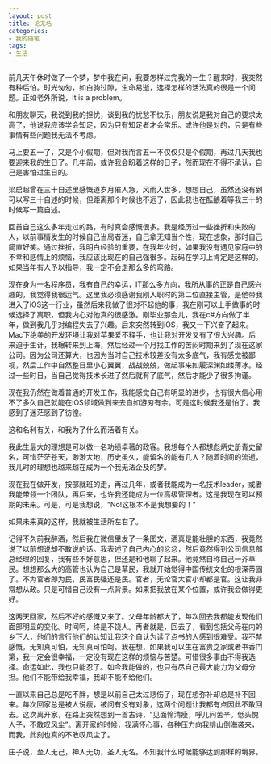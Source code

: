 ```yaml
---
layout: post
title: 论无名
categories:
- 我的随笔
tags:
- 生活
---
```


前几天午休时做了一个梦，梦中我在问，我要怎样过完我的一生？醒来时，我突然有种后怕。时光匆匆，如白驹过隙，生命易逝，选择怎样的活法真的很是一个问题。正如老外所说，It is a problem。

和朋友聊天，我说到我的担忧，谈到我的忧愁不快乐，朋友说是我对自己的要求太高了，他说我应该学会知足，因为只有知足者才会常乐。或许他是对的，只是有些事情有些问题我无法不考虑。

马上要五一了，又是个小假期，但对我而言五一不仅仅只是个假期，再过几天我也要迎来我的生日了。几年前，或许我会盼着这样的日子，然而现在不得不承认，自己是害怕过生日的。

梁启超曾在三十自述里感慨道岁月催人急，风雨入世多，想想自己，虽然还没有到可以写三十自述的时候，但距离那个时候也不远了，因此我也在酝酿着等我三十的时候写一篇自述。

回首自己这么多年走过的路，有时真会感慨很多。我是经历过一些挫折和失败的人，以前事情发生的时候自己当局者迷，自己拿无知当个性，现在想象，那时自己简直好笑。通过挫折，我明白经验的重要，在我年少时，如果我没有遇见家庭中的不幸和感情上的烦恼，我应该比现在的自己强很多。起码在学习上肯定是这样的。如果当年有人予以指导，我一定不会走那么多的弯路。

现在身为一名程序员，我有自己的幸运，IT那么多方向，我所从事的正是自己感兴趣的，我觉得我很运气。这里我必须感谢我刚入职时的第二位直接主管，是他带我进入了iOS这一行业，虽然后来我做了很对不起他的事，我在刚可以上手做事的时候选择了离职，但我内心对他真的很感激。刚毕业那会儿，我在c#方向做了半年，做到我几乎对编程失去了兴趣。后来突然转到iOS，我又一下兴奋了起来。Mac下绝美的开发环境让我对苹果爱不释手，也让我对开发又有了很大兴趣。后来迫于生计，我辗转来到上海，然后经过一个月找工作的苦闷时期来到了现在这家公司。因为公司还算大，也因为当时自己技术较差没有太多底气，我有感觉被鄙视，然后工作中自然整日里小心翼翼，战战兢兢，做起事来如履深渊如缕薄冰。经过一些时日，当自己觉得技术长进了然后就有了底气，然后才能少了很多拘谨。

现在我仍然在做着普通的开发工作，我能感觉自己有明显的进步，也有很大信心用不了多久自己就能在iOS领域做到来去自如游刃有余。可是这时候我还是怕了。我感到了迷茫感到了彷徨。

这和名利有关，和我为了什么而活着有关。

我此生最大的理想是可以做一名功绩卓著的政客。我想每个人都想彪炳史册青史留名，可惜茫茫苍天，渺渺大地，历史虽久，能留名的能有几人？随着时间的流逝，我儿时的理想也越来越在成为一个我无法企及的梦。

现在我在做开发，按部就班的走，再过几年，或者我能成为一名技术leader，或者我能带领一个团队，再后来，也许我还能成为一位高级管理者。这是我现在可以预期的未来。可是，可是我想说，“No!这根本不是我想要的！”

如果未来真的这样，我就被生活所左右了。

记得不久前我醉酒，然后我在微信里发了一条图文，酒真是能壮胆的东西，我竟然说了以前想说却不敢说的话。我表述了自己内心的忿忿，然后竟然得到公司信息部总经理的回复，我有些不好意思，但还是和他聊了起来。他竟然自称自己一芥草民。想想那么大的高管也认为自己是草民，我就开始觉得中国传统文化的根深蒂固了。不为官者即为民，民富民强还是民。官者，无论官大官小却都是官。这让我非常想从政。只是可惜自己没有一点背景。如果把我放在某个位置，或许我会做得更好。

这两天回家，然后不好的感慨又来了。父母年龄都大了，每次回去我都能发现他们面部明显的变化。时间呵，终是不饶人。再者就是，回去了，看到包括父母在内的乡下人，他们的言行他们的认知让我这个自认为读了点书的人感到很难受。我不禁感慨，无知真可怕，无知真可怕呵。我在想，如果我可以生在富贵之家或者书香门第，我一定会很幸福，一定没有现在这样的烦恼与苦楚。可惜很多事由不得我选择。命运如此，我也只能忍了。如今我能做的，也只有尽自己最大能力为父母分担。他们不能带给我幸福，我却不能不给他们。

一直以来自己总是吃不胖，想是以前自己太过悲伤了，现在想弥补却总是补不回来。每次回家总是被人说瘦，被问有没有对象，这两个问题让我都有点因此不敢回去。这次离开家，在路上突然想到一首古诗，“见面怜清瘦，呼儿问苦辛。低头愧人子，不敢叹风尘”。离开家的时候，我满怀心事，各种压力向我排山倒海袭来，而我，此刻也真的不敢叹风尘了。

庄子说，至人无己，神人无功，圣人无名。不知我什么时候能够达到那样的境界。






